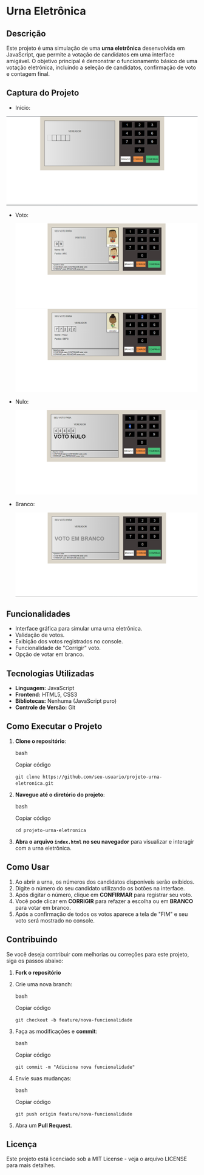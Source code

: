 
# Urna Eletrônica 

## Descrição

Este projeto é uma simulação de uma **urna eletrônica** desenvolvida em JavaScript, que permite a votação de candidatos em uma interface amigável. O objetivo principal é demonstrar o funcionamento básico de uma votação eletrônica, incluindo a seleção de candidatos, confirmação de voto e contagem final.


## Captura do Projeto
-  Inicio: 
 <img src="images/inicio.png" alt="init page"/>

 -  Voto: 

     <img src="images/votacao-prefeito.png" alt="vote_mayor"/>

     <img src="images/votacao-vereador.png" alt="vote_councilor"/>

- Nulo: 

    <img src="images/nulo.png" alt="vote_null"/>

 -  Branco: 

     <img src="images/branco.png" alt="vote_white"/>

## Funcionalidades

-   Interface gráfica para simular uma urna eletrônica.
-   Validação de votos.
-   Exibição dos votos registrados no console.
-   Funcionalidade de "Corrigir" voto.
-   Opção de votar em branco.

## Tecnologias Utilizadas

-   **Linguagem:** JavaScript
-   **Frontend:** HTML5, CSS3
-   **Bibliotecas:** Nenhuma (JavaScript puro)
-   **Controle de Versão:** Git

## Como Executar o Projeto

1.  **Clone o repositório**:
    
    bash
    
    Copiar código
    
    `git clone https://github.com/seu-usuario/projeto-urna-eletronica.git` 
    
2.  **Navegue até o diretório do projeto**:
    
    bash
    
    Copiar código
    
    `cd projeto-urna-eletronica` 
    
3.  **Abra o arquivo `index.html` no seu navegador** para visualizar e interagir com a urna eletrônica.

## Como Usar

1.  Ao abrir a urna, os números dos candidatos disponíveis serão exibidos.
2.  Digite o número do seu candidato utilizando os botões na interface.
3.  Após digitar o número, clique em **CONFIRMAR** para registrar seu voto.
4.  Você pode clicar em **CORRIGIR** para refazer a escolha ou em **BRANCO** para votar em branco.
5.  Após a confirmação de todos os votos aparece a tela de "FIM" e seu voto será mostrado no console.


## Contribuindo

Se você deseja contribuir com melhorias ou correções para este projeto, siga os passos abaixo:

1.  **Fork o repositório**
2.  Crie uma nova branch:
    
    bash
    
    Copiar código
    
    `git checkout -b feature/nova-funcionalidade` 
    
3.  Faça as modificações e **commit**:
    
    bash
    
    Copiar código
    
    `git commit -m "Adiciona nova funcionalidade"` 
    
4.  Envie suas mudanças:
    
    bash
    
    Copiar código
    
    `git push origin feature/nova-funcionalidade` 
    
5.  Abra um **Pull Request**.

## Licença

Este projeto está licenciado sob a MIT License - veja o arquivo LICENSE para mais detalhes.